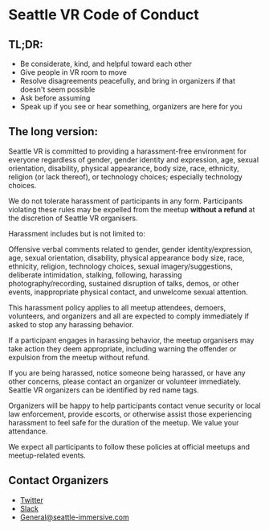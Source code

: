 # Seattle VR Code of Conduct 

## TL;DR:
- Be considerate, kind, and helpful toward each other
- Give people in VR room to move
- Resolve disagreements peacefully, and bring in organizers if that doesn't seem possible
- Ask before assuming
- Speak up if you see or hear something, organizers are here for you

## The long version:

Seattle VR is committed to providing a harassment-free environment for everyone regardless of gender, gender identity and expression, age, sexual orientation, disability, physical appearance, body size, race, ethnicity, religion (or lack thereof), or technology choices; especially technology choices.

We do not tolerate harassment of participants in any form. Participants violating these rules may be expelled from the meetup **without a refund** at the discretion of Seattle VR organisers.

Harassment includes but is not limited to:

Offensive verbal comments related to gender, gender identity/expression, age, sexual orientation, disability, physical appearance body size, race, ethnicity, religion, technology choices, sexual imagery/suggestions, deliberate intimidation, stalking, following, harassing photography/recording, sustained disruption of talks, demos, or other events, inappropriate physical contact, and unwelcome sexual attention. 

This harassment policy applies to all meetup attendees, demoers, volunteers, and organizers and all are expected to comply immediately if asked to stop any harassing behavior.

If a participant engages in harassing behavior, the meetup organisers may take action they deem appropriate, including warning the offender or expulsion from the meetup without refund. 

If you are being harassed, notice someone being harassed, or have any other concerns, please contact an organizer or volunteer immediately. Seattle VR organizers can be identified by red name tags.

Organizers will be happy to help participants contact venue security or local law enforcement, provide escorts, or otherwise assist those experiencing harassment to feel safe for the duration of the meetup. We value your attendance.

We expect all participants to follow these policies at official meetups and meetup-related events.

## Contact Organizers
- [Twitter](https://twitter.com/seattlevr)
- [Slack](https://join.slack.com/t/seattlevr/shared_invite/enQtNDEzNjQzNzUyODY1LWY2YTZiZDUxN2EwMTZiNDliMzBlZTM2YzlmODE4MjE0YmNhNjhhYjkyNGRjZWJmM2E3NzhhM2NiNjFkYTY4YmU)
- [General@seattle-immersive.com](mailTo:general@seattle-immersive.com)
